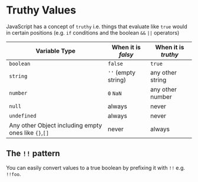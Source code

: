 # Truthy Values

JavaScript has a concept of `truthy` i.e. things that evaluate like `true` would in certain positions (e.g. `if` conditions and the boolean `&&` `||` operators)


| Variable Type   | When it is *falsy*       | When it is *truthy*      |
|-----------------|--------------------------|--------------------------|
| `boolean`       | `false`                  | `true`                   |
| `string`        | `''` (empty string)      | any other string         |
| `number`        | `0`  `NaN`               | any other number         |
| `null`          | always                   | never                    |
| `undefined`     | always                   | never                    |
| Any other Object including empty ones like `{}`,`[]` | never | always |


## The `!!` pattern

You can easily convert values to a true boolean by prefixing it with `!!` e.g. `!!foo`.